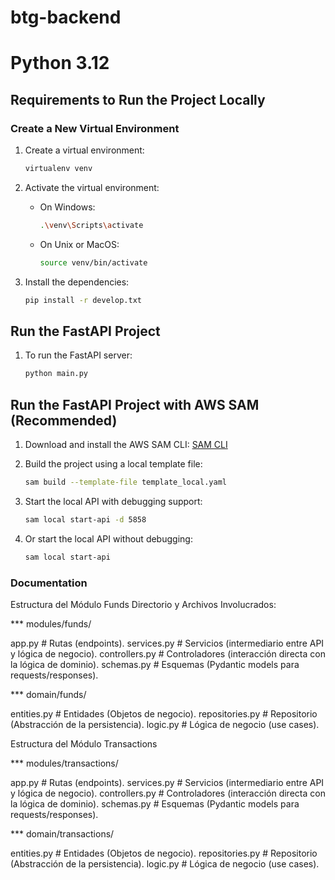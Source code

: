 # btg-backend

# Python 3.12

## Requirements to Run the Project Locally

### Create a New Virtual Environment

1. Create a virtual environment:

   ```bash
   virtualenv venv
   ```

2. Activate the virtual environment:

   - On Windows:
     ```bash
     .\venv\Scripts\activate
     ```
   - On Unix or MacOS:
     ```bash
     source venv/bin/activate
     ```

3. Install the dependencies:
   ```bash
   pip install -r develop.txt
   ```

## Run the FastAPI Project

1. To run the FastAPI server:
   ```bash
   python main.py
   ```

## Run the FastAPI Project with AWS SAM (Recommended)

1. Download and install the AWS SAM CLI: [SAM CLI](https://docs.aws.amazon.com/serverless-application-model/latest/developerguide/serverless-sam-cli-install.html)

2. Build the project using a local template file:

   ```bash
   sam build --template-file template_local.yaml
   ```

3. Start the local API with debugging support:

   ```bash
   sam local start-api -d 5858
   ```

4. Or start the local API without debugging:
   ```bash
   sam local start-api
   ```

### Documentation

Estructura del Módulo Funds
Directorio y Archivos Involucrados:

\*\*\* modules/funds/

app.py # Rutas (endpoints).
services.py # Servicios (intermediario entre API y lógica de negocio).
controllers.py # Controladores (interacción directa con la lógica de dominio).
schemas.py # Esquemas (Pydantic models para requests/responses).

\*\*\* domain/funds/

entities.py # Entidades (Objetos de negocio).
repositories.py # Repositorio (Abstracción de la persistencia).
logic.py # Lógica de negocio (use cases).

Estructura del Módulo Transactions

\*\*\* modules/transactions/

app.py # Rutas (endpoints).
services.py # Servicios (intermediario entre API y lógica de negocio).
controllers.py # Controladores (interacción directa con la lógica de dominio).
schemas.py # Esquemas (Pydantic models para requests/responses).

\*\*\* domain/transactions/

entities.py # Entidades (Objetos de negocio).
repositories.py # Repositorio (Abstracción de la persistencia).
logic.py # Lógica de negocio (use cases).
